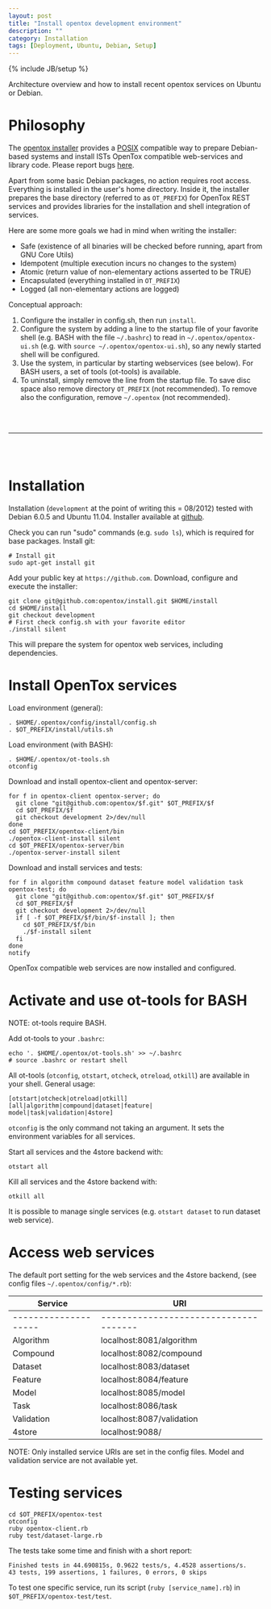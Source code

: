```yaml
---
layout: post
title: "Install opentox development environment"
description: ""
category: Installation
tags: [Deployment, Ubuntu, Debian, Setup]
---
```

{% include JB/setup %}

Architecture overview and how to install recent opentox services on Ubuntu or Debian.

# Philosophy

The [opentox installer](https://github.com/opentox/install/tree/development) provides a [POSIX](http://en.wikipedia.org/wiki/POSIX) compatible way to prepare Debian-based systems and install ISTs OpenTox compatible web-services and library code. Please report bugs [here](http://github.com/opentox/install).

Apart from some basic Debian packages, no action requires root access. Everything is installed in the user's home directory. Inside it, the installer prepares the base directory (referred to as `OT_PREFIX`) for OpenTox REST services and provides libraries for the installation and shell integration of services. 

Here are some more goals we had in mind when writing the installer:

- Safe (existence of all binaries will be checked before running, apart from GNU Core Utils)
- Idempotent (multiple execution incurs no changes to the system)
- Atomic (return value of non-elementary actions asserted to be TRUE)
- Encapsulated (everything installed in `OT_PREFIX`)
- Logged (all non-elementary actions are logged)

Conceptual approach:

1. Configure the installer in config.sh, then run `install`. 
2. Configure the system by adding a line to the startup file of your favorite shell (e.g. BASH with the file `~/.bashrc`) to read in `~/.opentox/opentox-ui.sh` (e.g. with `source ~/.opentox/opentox-ui.sh`), so any newly started shell will be configured. 
3. Use the system, in particular by starting webservices (see below). For BASH users, a set of tools (ot-tools) is available.
4. To uninstall, simply remove the line from the startup file. To save disc space also remove directory `OT_PREFIX` (not recommended). To remove also the configuration, remove `~/.opentox` (not recommended).

<br>
<br>
<hr>
<br>
<br>

# Installation

Installation (`development` at the point of writing this = 08/2012) tested with Debian 6.0.5 and Ubuntu 11.04. Installer available at [github](https://github.com/opentox/install).

Check you can run "sudo" commands (e.g. `sudo ls`), which is required for base packages. Install git:

    # Install git
    sudo apt-get install git 

Add your public key at `https://github.com`. Download, configure and execute the installer:

    git clone git@github.com:opentox/install.git $HOME/install
    cd $HOME/install
    git checkout development
    # First check config.sh with your favorite editor
    ./install silent

This will prepare the system for opentox web services, including dependencies. 

# Install OpenTox services

Load environment (general):

    . $HOME/.opentox/config/install/config.sh
    . $OT_PREFIX/install/utils.sh
    
Load environment (with BASH):

    . $HOME/.opentox/ot-tools.sh
    otconfig

Download and install opentox-client and opentox-server:
    
    for f in opentox-client opentox-server; do 
      git clone "git@github.com:opentox/$f.git" $OT_PREFIX/$f
      cd $OT_PREFIX/$f
      git checkout development 2>/dev/null
    done 
    cd $OT_PREFIX/opentox-client/bin 
    ./opentox-client-install silent
    cd $OT_PREFIX/opentox-server/bin
    ./opentox-server-install silent

Download and install services and tests:

    for f in algorithm compound dataset feature model validation task opentox-test; do
      git clone "git@github.com:opentox/$f.git" $OT_PREFIX/$f
      cd $OT_PREFIX/$f
      git checkout development 2>/dev/null
      if [ -f $OT_PREFIX/$f/bin/$f-install ]; then
        cd $OT_PREFIX/$f/bin
        ./$f-install silent
      fi
    done
    notify

OpenTox compatible web services are now installed and configured.   
    

# Activate and use ot-tools for BASH 

NOTE: ot-tools require BASH.

Add ot-tools to your `.bashrc`:

    echo '. $HOME/.opentox/ot-tools.sh' >> ~/.bashrc
    # source .bashrc or restart shell

All ot-tools (`otconfig`, `otstart`, `otcheck`, `otreload`, `otkill`) are available in your shell. General usage: 

    [otstart|otcheck|otreload|otkill] [all|algorithm|compound|dataset|feature|
    model|task|validation|4store]

`otconfig` is the only command not taking an argument. It sets the environment variables for all services. 

Start all services and the 4store backend with:

    otstart all 

Kill all services and the 4store backend with:
    
    otkill all

It is possible to manage single services (e.g. `otstart dataset` to run dataset web service). 

# Access web services

The default port setting for the web services and the 4store backend,  (see config files `~/.opentox/config/*.rb`):

| Service | URI | 
| ------ | ------ |
| --------------------  | ------------------------------------- |
| Algorithm | localhost:8081/algorithm | 
| Compound | localhost:8082/compound |
| Dataset | localhost:8083/dataset |
| Feature | localhost:8084/feature |
| Model | localhost:8085/model |
| Task | localhost:8086/task |
| Validation | localhost:8087/validation |
| 4store | localhost:9088/ |

NOTE: Only installed service URIs are set in the config files. Model and validation service are not available yet. 

# Testing services

    cd $OT_PREFIX/opentox-test
    otconfig
    ruby opentox-client.rb
    ruby test/dataset-large.rb


The tests take some time and finish with a short report:

    Finished tests in 44.690815s, 0.9622 tests/s, 4.4528 assertions/s.
    43 tests, 199 assertions, 1 failures, 0 errors, 0 skips

To test one specific service, run its script (`ruby [service_name].rb`) in `$OT_PREFIX/opentox-test/test`.
